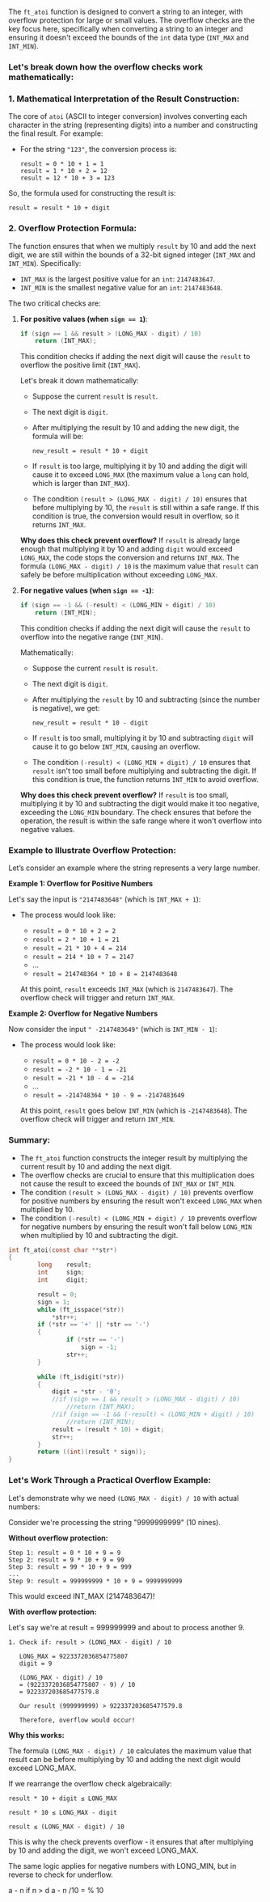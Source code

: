 The `ft_atoi` function is designed to convert a string to an integer, with overflow protection for large or small values. The overflow checks are the key focus here, specifically when converting a string to an integer and ensuring it doesn't exceed the bounds of the `int` data type (`INT_MAX` and `INT_MIN`).

### Let's break down how the overflow checks work mathematically:

### 1. **Mathematical Interpretation of the Result Construction:**

The core of `atoi` (ASCII to integer conversion) involves converting each character in the string (representing digits) into a number and constructing the final result. For example:

- For the string `"123"`, the conversion process is:
    
    ```
    result = 0 * 10 + 1 = 1
    result = 1 * 10 + 2 = 12
    result = 12 * 10 + 3 = 123
    
    ```
    

So, the formula used for constructing the result is:

```
result = result * 10 + digit

```

### 2. **Overflow Protection Formula:**

The function ensures that when we multiply `result` by 10 and add the next digit, we are still within the bounds of a 32-bit signed integer (`INT_MAX` and `INT_MIN`). Specifically:

- `INT_MAX` is the largest positive value for an `int`: `2147483647`.
- `INT_MIN` is the smallest negative value for an `int`: `2147483648`.

The two critical checks are:

1. **For positive values (when `sign == 1`)**:
    
    ```c
    if (sign == 1 && result > (LONG_MAX - digit) / 10)
        return (INT_MAX);
    
    ```
    
    This condition checks if adding the next digit will cause the `result` to overflow the positive limit (`INT_MAX`).
    
    Let's break it down mathematically:
    
    - Suppose the current `result` is `result`.
        
    - The next digit is `digit`.
        
    - After multiplying the result by 10 and adding the new digit, the formula will be:
        
        ```
        new_result = result * 10 + digit
        
        ```
        
    - If `result` is too large, multiplying it by 10 and adding the digit will cause it to exceed `LONG_MAX` (the maximum value a `long` can hold, which is larger than `INT_MAX`).
        
    - The condition `(result > (LONG_MAX - digit) / 10)` ensures that before multiplying by 10, the `result` is still within a safe range. If this condition is true, the conversion would result in overflow, so it returns `INT_MAX`.
        
    
    **Why does this check prevent overflow?** If `result` is already large enough that multiplying it by 10 and adding `digit` would exceed `LONG_MAX`, the code stops the conversion and returns `INT_MAX`. The formula `(LONG_MAX - digit) / 10` is the maximum value that `result` can safely be before multiplication without exceeding `LONG_MAX`.
    
2. **For negative values (when `sign == -1`)**:
    
    ```c
    if (sign == -1 && (-result) < (LONG_MIN + digit) / 10)
        return (INT_MIN);
    
    ```
    
    This condition checks if adding the next digit will cause the `result` to overflow into the negative range (`INT_MIN`).
    
    Mathematically:
    
    - Suppose the current `result` is `result`.
        
    - The next digit is `digit`.
        
    - After multiplying the `result` by 10 and subtracting (since the number is negative), we get:
        
        ```
        new_result = result * 10 - digit
        
        ```
        
    - If `result` is too small, multiplying it by 10 and subtracting `digit` will cause it to go below `INT_MIN`, causing an overflow.
        
    - The condition `(-result) < (LONG_MIN + digit) / 10` ensures that `result` isn't too small before multiplying and subtracting the digit. If this condition is true, the function returns `INT_MIN` to avoid overflow.
        
    
    **Why does this check prevent overflow?** If `result` is too small, multiplying it by 10 and subtracting the digit would make it too negative, exceeding the `LONG_MIN` boundary. The check ensures that before the operation, the result is within the safe range where it won't overflow into negative values.
    

### Example to Illustrate Overflow Protection:

Let’s consider an example where the string represents a very large number.

**Example 1: Overflow for Positive Numbers**

Let's say the input is `"2147483648"` (which is `INT_MAX + 1`):

- The process would look like:
    
    - `result = 0 * 10 + 2 = 2`
    - `result = 2 * 10 + 1 = 21`
    - `result = 21 * 10 + 4 = 214`
    - `result = 214 * 10 + 7 = 2147`
    - ...
    - `result = 214748364 * 10 + 8 = 2147483648`
    
    At this point, `result` exceeds `INT_MAX` (which is `2147483647`). The overflow check will trigger and return `INT_MAX`.
    

**Example 2: Overflow for Negative Numbers**

Now consider the input `" -2147483649"` (which is `INT_MIN - 1`):

- The process would look like:
    
    - `result = 0 * 10 - 2 = -2`
    - `result = -2 * 10 - 1 = -21`
    - `result = -21 * 10 - 4 = -214`
    - ...
    - `result = -214748364 * 10 - 9 = -2147483649`
    
    At this point, `result` goes below `INT_MIN` (which is `-2147483648`). The overflow check will trigger and return `INT_MIN`.
    

### Summary:

- The `ft_atoi` function constructs the integer result by multiplying the current result by 10 and adding the next digit.
- The overflow checks are crucial to ensure that this multiplication does not cause the result to exceed the bounds of `INT_MAX` or `INT_MIN`.
- The condition `(result > (LONG_MAX - digit) / 10)` prevents overflow for positive numbers by ensuring the result won't exceed `LONG_MAX` when multiplied by 10.
- The condition `(-result) < (LONG_MIN + digit) / 10` prevents overflow for negative numbers by ensuring the result won't fall below `LONG_MIN` when multiplied by 10 and subtracting the digit.

```c
int ft_atoi(const char **str*)
{
		long    result;
		int     sign;
		int     digit;

		result = 0;
		sign = 1;
		while (ft_isspace(*str))
			*str++;
		if (*str == '+' || *str == '-')
		{
				if (*str == '-')
					sign = -1;
				str++;
		}

		while (ft_isdigit(*str))
		{
			digit = *str - '0';
			//if (sign == 1 && result > (LONG_MAX - digit) / 10)
				//return (INT_MAX);
			//if (sign == -1 && (-result) < (LONG_MIN + digit) / 10)
				//return (INT_MIN);
			result = (result * 10) + digit;
			str++;
		}
		return ((int)(result * sign));
}
```

### Let's Work Through a Practical Overflow Example:

Let's demonstrate why we need `(LONG_MAX - digit) / 10` with actual numbers:

Consider we're processing the string "9999999999" (10 nines).

**Without overflow protection:**

```
Step 1: result = 0 * 10 + 9 = 9
Step 2: result = 9 * 10 + 9 = 99
Step 3: result = 99 * 10 + 9 = 999
...
Step 9: result = 999999999 * 10 + 9 = 9999999999
```

This would exceed INT_MAX (2147483647)!

**With overflow protection:**

Let's say we're at result = 999999999 and about to process another 9.

```
1. Check if: result > (LONG_MAX - digit) / 10

   LONG_MAX = 9223372036854775807
   digit = 9
   
   (LONG_MAX - digit) / 10
   = (9223372036854775807 - 9) / 10
   = 922337203685477579.8

   Our result (999999999) > 922337203685477579.8

   Therefore, overflow would occur!
```

**Why this works:**

The formula `(LONG_MAX - digit) / 10` calculates the maximum value that result can be before multiplying by 10 and adding the next digit would exceed LONG_MAX.

If we rearrange the overflow check algebraically:

```
result * 10 + digit ≤ LONG_MAX

result * 10 ≤ LONG_MAX - digit

result ≤ (LONG_MAX - digit) / 10
```

This is why the check prevents overflow - it ensures that after multiplying by 10 and adding the digit, we won't exceed LONG_MAX.

The same logic applies for negative numbers with LONG_MIN, but in reverse to check for underflow.

a - n if n > d a - n /10 = % 10
